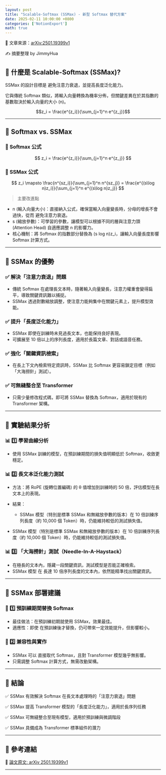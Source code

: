 ```yaml
---
layout: post
title: "Scalable-Softmax (SSMax) - 新型 Softmax 替代方案"
date: 2025-02-11 10:00:00 +0800
categories: ['NotionExport']
math: true
---
```


📌 文章來源：[arXiv:2501.19399v1](https://arxiv.org/abs/2501.19399v1)

✍ 摘要整理 by JimmyHua

## 🔹 什麼是 Scalable-Softmax (SSMax)?

SSMax 的設計目標是 避免注意力衰退，並提高長度泛化能力。

它與傳統 Softmax 類似，將輸入向量轉換為機率分佈，但關鍵差異在於其指數的基數取決於輸入向量的大小 (n)。

$$z_i = \frac{e^{z_i}}{\sum_{j=1}^n e^{z_j}}$$

---

## 🔹 Softmax vs. SSMax

### 🔹 Softmax 公式

$$
z_i = \frac{e^{z_i}}{\sum_{j=1}^n e^{z_j}}
$$



### 🔹 SSMax 公式

$$
z_i \mapsto \frac{n^{sz_i}}{\sum_{j=1}^n n^{sz_j}} = \frac{e^{(s\log n)z_i}}{\sum_{j=1}^n e^{(s\log n)z_j}}
$$

> 主要改進點

- n (輸入向量大小)：直接納入公式，確保當輸入向量變長時，分母的增長不會過快，從而 避免注意力衰退。
- s (縮放參數)：可學習的參數，讓模型可以根據不同的層與注意力頭 (Attention Head) 自適應調整 n 的影響力。
- 核心機制：將 Softmax 的指數部分替換為 (s log n)z_i，讓輸入向量長度影響 Softmax 計算方式。
---

## 🔹 SSMax 的優勢

### ✅ 解決「注意力衰退」問題

- 傳統 Softmax 在處理長文本時，隨著輸入向量變長，注意力權重會變得扁平，導致關鍵資訊難以捕捉。
- SSMax 透過對數縮放調整，使注意力能夠集中在關鍵元素上，提升模型效能。
### ✅ 提升「長度泛化能力」

- SSMax 即使在訓練時未見過長文本，也能保持良好表現。
- 可擴展至 10 倍以上的序列長度，適用於長篇文章、對話或語音任務。
### ✅ 強化「關鍵資訊檢索」

- 在長上下文內檢索特定資訊時，SSMax 比 Softmax 更容易鎖定目標（例如「大海撈針」測試）。
### ✅ 可無縫整合至 Transformer

- 只需少量修改程式碼，即可將 SSMax 替換為 Softmax，適用於現有的 Transformer 架構。
---

## 🔹 實驗結果分析

### 📊 1️⃣ 學習曲線分析

- 使用 SSMax 訓練的模型，在預訓練期間的損失值明顯低於 Softmax，收斂更穩定。
### 📊 2️⃣ 長文本泛化能力測試

- 方法：將 RoPE (旋轉位置編碼) 的 θ 值增加到訓練時的 50 倍，評估模型在長文本上的表現。
- 結果：
  - SSMax 模型（特別是標準 SSMax 和無縮放參數的版本）在 10 倍訓練序列長度（約 10,000 個 Token）時，仍能維持較低的測試損失值。

- SSMax 模型（特別是標準 SSMax 和無縮放參數的版本）在 10 倍訓練序列長度（約 10,000 個 Token）時，仍能維持較低的測試損失值。
### 📊 3️⃣ 「大海撈針」測試（Needle-In-A-Haystack）

- 在極長的文本內，隱藏一段關鍵資訊，測試模型是否能正確檢索。
- SSMax 模型 在 長達 10 倍序列長度的文本內，依然能精準找出關鍵資訊。
---

## 🔹 SSMax 部署建議

### 🚀 1️⃣ 預訓練期間替換 Softmax

- 最佳做法：在預訓練初期就使用 SSMax，效果最佳。
- 適應性：即使 在預訓練後才替換，仍可帶來一定效能提升，但影響較小。
### 🔧 2️⃣ 兼容性與實作

- SSMax 可以 直接取代 Softmax，且對 Transformer 模型幾乎無影響。
- 只需調整 Softmax 計算方式，無需改動架構。
---

## 🔹 結論

✅ SSMax 有效解決 Softmax 在長文本處理時的「注意力衰退」問題

✅ SSMax 提高 Transformer 模型的「長度泛化能力」，適用於長序列任務

✅ SSMax 可無縫整合至現有模型，適用於預訓練與微調階段

✅ SSMax 具備成為 Transformer 標準組件的潛力

---

## 📌 參考連結

🔗 [論文原文: arXiv 2501.19399v1](https://arxiv.org/abs/2501.19399v1)

---

